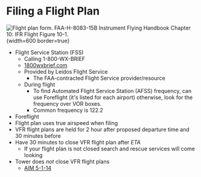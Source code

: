 # Filing a Flight Plan

![Flight plan form. [FAA-H-8083-15B Instrument Flying Handbook](https://www.faa.gov/sites/faa.gov/files/regulations_policies/handbooks_manuals/aviation/FAA-H-8083-15B.pdf) Chapter 10: IFR Flight Figure 10-1.](/img/ifh/ifh-figure-10-1-flight-plan-form.png){width=600 border=true}

* Flight Service Station (FSS)
  * Calling 1-800-WX-BRIEF
  * [1800wxbrief.com](https://www.1800wxbrief.com/)
  * Provided by Leidos Flight Service
    * The FAA-contracted Flight Service provider/resource
  * During flight
    * To find Automated Flight Service Station (AFSS) frequency, can use Foreflight (it's listed for each airport) otherwise, look for the frequency over VOR boxes.
    * Common frequency is 122.2
* Foreflight
* Flight plan uses true airspeed when filing
* VFR flight plans are held for 2 hour after proposed departure time and 30 minutes before
* Have 30 minutes to close VFR flight plan after *ETA*
  * If your flight plan is not closed search and rescue services will come looking
* Tower does _not_ close VFR flight plans
  * [AIM 5-1-14](https://www.faa.gov/air_traffic/publications/atpubs/aim_html/chap5_section_1.html#$paragraph5-1-14)
